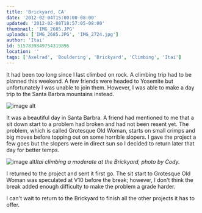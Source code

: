```yaml
---
title: 'Brickyard, CA'
date: '2012-02-04T15:00:00-08:00'
updated: '2012-02-08T18:57:05-08:00'
thumbnail: 'IMG_2685.JPG'
uploads: ['IMG_2685.JPG', 'IMG_2724.jpg']
author: 'Itai'
id: 5157839849754319896
location: ''
tags: ['Axelrad', 'Bouldering', 'Brickyard', 'Climbing', 'Itai']
---
```


It had been too long since I last climbed on rock. A climbing trip had to be planned this weekend. A few friends were headed to Yosemite but unfortunately I was unable to join them. However, I was able to make a day trip to the Santa Barbra mountains instead.

![image alt](uploads/IMG_2685.JPG)

It was a beautiful day in Santa Barbra. A friend had mentioned to me that a sit down start to a problem had broken and had not been resent yet. The problem, which is called Grotesque Old Woman, starts on small crimps and big moves before topping out on some horrible slopers. I gave the project a few goes but the slopers were in direct sun so I decided to return later that day for better temps.

![image alt](uploads/IMG_2724.jpg)*Itai climbing a moderate at the Brickyard, photo by Cody.*

I returned to the project and sent it first go. The sit start to Grotesque Old Woman was speculated at V10 before the break; however, I don't think the break added enough difficulty to make the problem a grade harder.

I can't wait to return to the Brickyard to finish all the other projects it has to offer.

